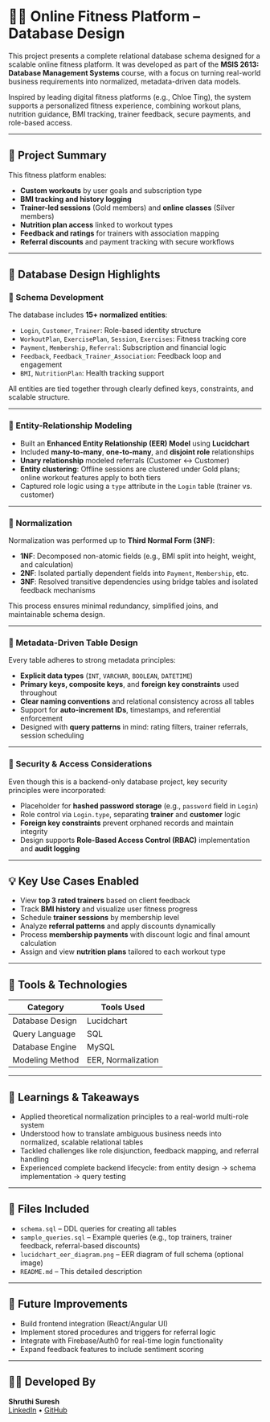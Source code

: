 
# 🏋️‍♀️ Online Fitness Platform – Database Design

This project presents a complete relational database schema designed for a scalable online fitness platform. It was developed as part of the **MSIS 2613: Database Management Systems** course, with a focus on turning real-world business requirements into normalized, metadata-driven data models.

Inspired by leading digital fitness platforms (e.g., Chloe Ting), the system supports a personalized fitness experience, combining workout plans, nutrition guidance, BMI tracking, trainer feedback, secure payments, and role-based access.

---

## 📌 Project Summary

This fitness platform enables:

- **Custom workouts** by user goals and subscription type  
- **BMI tracking and history logging**  
- **Trainer-led sessions** (Gold members) and **online classes** (Silver members)  
- **Nutrition plan access** linked to workout types  
- **Feedback and ratings** for trainers with association mapping  
- **Referral discounts** and payment tracking with secure workflows  

---

## 🧱 Database Design Highlights

### 🔧 Schema Development

The database includes **15+ normalized entities**:

- `Login`, `Customer`, `Trainer`: Role-based identity structure  
- `WorkoutPlan`, `ExercisePlan`, `Session`, `Exercises`: Fitness tracking core  
- `Payment`, `Membership`, `Referral`: Subscription and financial logic  
- `Feedback`, `Feedback_Trainer_Association`: Feedback loop and engagement  
- `BMI`, `NutritionPlan`: Health tracking support  

All entities are tied together through clearly defined keys, constraints, and scalable structure.

---

### 🧩 Entity-Relationship Modeling

- Built an **Enhanced Entity Relationship (EER) Model** using **Lucidchart**  
- Included **many-to-many**, **one-to-many**, and **disjoint role** relationships  
- **Unary relationship** modeled referrals (Customer ↔ Customer)  
- **Entity clustering**: Offline sessions are clustered under Gold plans; online workout features apply to both tiers  
- Captured role logic using a `type` attribute in the `Login` table (trainer vs. customer)

---

### 📐 Normalization

Normalization was performed up to **Third Normal Form (3NF)**:

- **1NF**: Decomposed non-atomic fields (e.g., BMI split into height, weight, and calculation)  
- **2NF**: Isolated partially dependent fields into `Payment`, `Membership`, etc.  
- **3NF**: Resolved transitive dependencies using bridge tables and isolated feedback mechanisms  

This process ensures minimal redundancy, simplified joins, and maintainable schema design.

---

### 🧠 Metadata-Driven Table Design

Every table adheres to strong metadata principles:

- **Explicit data types** (`INT`, `VARCHAR`, `BOOLEAN`, `DATETIME`)  
- **Primary keys, composite keys**, and **foreign key constraints** used throughout  
- **Clear naming conventions** and relational consistency across all tables  
- Support for **auto-increment IDs**, timestamps, and referential enforcement  
- Designed with **query patterns** in mind: rating filters, trainer referrals, session scheduling

---

### 🔐 Security & Access Considerations

Even though this is a backend-only database project, key security principles were incorporated:

- Placeholder for **hashed password storage** (e.g., `password` field in `Login`)  
- Role control via `Login.type`, separating **trainer** and **customer** logic  
- **Foreign key constraints** prevent orphaned records and maintain integrity  
- Design supports **Role-Based Access Control (RBAC)** implementation and **audit logging**

---

## 💡 Key Use Cases Enabled

- View **top 3 rated trainers** based on client feedback  
- Track **BMI history** and visualize user fitness progress  
- Schedule **trainer sessions** by membership level  
- Analyze **referral patterns** and apply discounts dynamically  
- Process **membership payments** with discount logic and final amount calculation  
- Assign and view **nutrition plans** tailored to each workout type

---

## 🧪 Tools & Technologies

**Category** | **Tools Used**  
--- | ---  
Database Design | Lucidchart  
Query Language | SQL  
Database Engine | MySQL  
Modeling Method | EER, Normalization  

---

## 🚀 Learnings & Takeaways

- Applied theoretical normalization principles to a real-world multi-role system  
- Understood how to translate ambiguous business needs into normalized, scalable relational tables  
- Tackled challenges like role disjunction, feedback mapping, and referral handling  
- Experienced complete backend lifecycle: from entity design → schema implementation → query testing  

---

## 📎 Files Included

- `schema.sql` – DDL queries for creating all tables  
- `sample_queries.sql` – Example queries (e.g., top trainers, trainer feedback, referral-based discounts)  
- `lucidchart_eer_diagram.png` – EER diagram of full schema (optional image)  
- `README.md` – This detailed description  

---

## 🧠 Future Improvements

- Build frontend integration (React/Angular UI)  
- Implement stored procedures and triggers for referral logic  
- Integrate with Firebase/Auth0 for real-time login functionality  
- Expand feedback features to include sentiment scoring  

---

## 🙋‍♀️ Developed By

**Shruthi Suresh**  
[LinkedIn](https://www.linkedin.com/in/shruthi-suresh-shru/) • [GitHub](https://github.com/shruthisuresh20)
